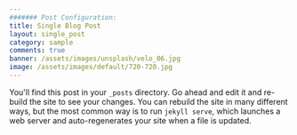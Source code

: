 ```yaml
---
####### Post Configuration:
title: Single Blog Post
layout: single_post
category: sample
comments: true
banner: /assets/images/unsplash/velo_06.jpg
image: /assets/images/default/720-720.jpg
---
```

You'll find this post in your `_posts` directory. Go ahead and edit it and re-build
the site to see your changes. You can rebuild the site in many different ways, but
the most common way is to run `jekyll serve`, which launches a web server and
auto-regenerates your site when a file is updated.
